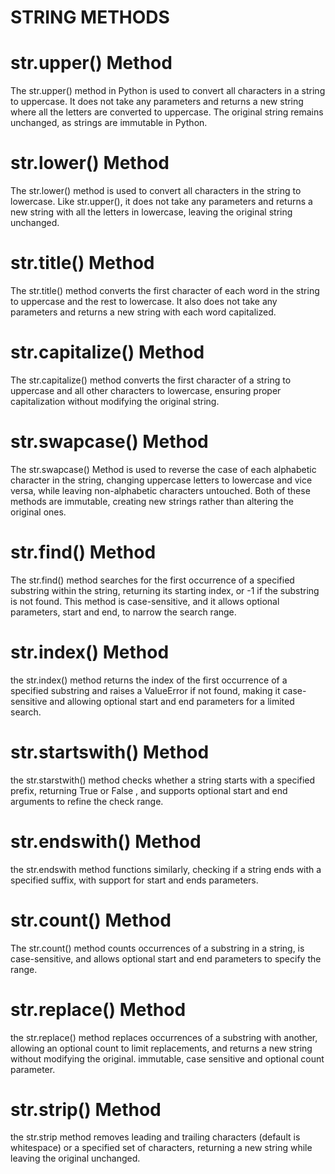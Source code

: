 # STRING METHODS
# str.upper() Method 
The str.upper() method in Python is used to convert all characters in a string to uppercase. It does not take any parameters and returns a new string where all the letters are converted to uppercase. The original string remains unchanged, as strings are immutable in Python. 
# str.lower() Method
The str.lower() method is used to convert all characters in the string to lowercase. Like str.upper(), it does not take any parameters and returns a new string with all the letters in lowercase, leaving the original string unchanged. 
# str.title() Method
The str.title() method converts the first character of each word in the string to uppercase and the rest to lowercase. It also does not take any parameters and returns a new string with each word capitalized. 
# str.capitalize() Method
The str.capitalize() method converts the first character of a string to uppercase and all other characters to lowercase, ensuring proper capitalization without modifying the original string.
# str.swapcase() Method 
The str.swapcase() Method is used to reverse the case of each alphabetic character in the string, changing uppercase letters to lowercase and vice versa, while leaving non-alphabetic characters untouched. Both of these methods are immutable, creating new strings rather than altering the original ones.
# str.find() Method 
The  str.find() method searches for the first occurrence of a specified substring within the string, returning its starting index, or -1 if the substring is not found. This method is case-sensitive, and it allows optional parameters, start and end, to narrow the search range. 
# str.index() Method
the str.index() method returns the index of the first occurrence of a specified substring and raises a ValueError if not found, making it case-sensitive and allowing optional start and end parameters for a limited search. 
# str.startswith() Method 
the str.starstwith() method checks whether a string starts with a specified prefix, returning True or False , and supports optional start and end arguments to refine the check range. 
# str.endswith() Method
the str.endswith method functions similarly, checking if a string ends with a specified suffix, with support for start and ends parameters.
# str.count() Method
The str.count() method counts occurrences of a substring in a string, is case-sensitive, and allows optional start and end parameters to specify the range.
# str.replace() Method
the str.replace() method replaces occurrences of a substring with another, allowing an optional count to limit replacements, and returns a new string without modifying the original. immutable, case sensitive and optional count parameter. 
# str.strip() Method 
the str.strip method removes leading and trailing characters (default is whitespace) or a specified set of characters, returning a new string while leaving the original unchanged.